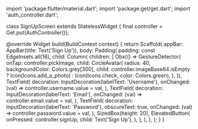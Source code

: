 import 'package:flutter/material.dart';
import 'package:get/get.dart';
import 'auth_controller.dart';

class SignUpScreen extends StatelessWidget {
  final controller = Get.put(AuthController());

  @override
  Widget build(BuildContext context) {
    return Scaffold(
      appBar: AppBar(title: Text('Sign Up')),
      body: Padding(
        padding: const EdgeInsets.all(16),
        child: Column(
          children: [
            Obx(() => GestureDetector(
              onTap: controller.pickImage,
              child: CircleAvatar(
                radius: 40,
                backgroundColor: Colors.grey[300],
                child: controller.imageBase64.isEmpty
                    ? Icon(Icons.add_a_photo)
                    : Icon(Icons.check, color: Colors.green),
              ),
            )),
            TextField(
              decoration: InputDecoration(labelText: 'Username'),
              onChanged: (val) => controller.username.value = val,
            ),
            TextField(
              decoration: InputDecoration(labelText: 'Email'),
              onChanged: (val) => controller.email.value = val,
            ),
            TextField(
              decoration: InputDecoration(labelText: 'Password'),
              obscureText: true,
              onChanged: (val) => controller.password.value = val,
            ),
            SizedBox(height: 20),
            ElevatedButton(
              onPressed: controller.signUp,
              child: Text('Sign Up'),
            ),
          ],
        ),
      ),
    );
  }
}
